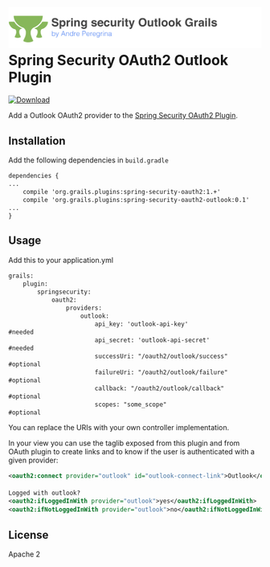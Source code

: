 ![header](./header.png)
Spring Security OAuth2 Outlook Plugin
====================================
[ ![Download](https://api.bintray.com/packages/andreperegrina/plugins/spring-security-oauth2-outlook/images/download.svg) ](https://bintray.com/andreperegrina/plugins/spring-security-oauth2-outlook/_latestVersion)

Add a Outlook OAuth2 provider to the [Spring Security OAuth2 Plugin](https://github.com/MatrixCrawler/grails-spring-security-oauth2).

Installation
------------
Add the following dependencies in `build.gradle`
```
dependencies {
...
    compile 'org.grails.plugins:spring-security-oauth2:1.+'
    compile 'org.grails.plugins:spring-security-oauth2-outlook:0.1'
...
}
```

Usage
-----
Add this to your application.yml
```
grails:
    plugin:
        springsecurity:
            oauth2:
                providers:
                    outlook:
                        api_key: 'outlook-api-key'               #needed
                        api_secret: 'outlook-api-secret'         #needed
                        successUri: "/oauth2/outlook/success"    #optional
                        failureUri: "/oauth2/outlook/failure"    #optional
                        callback: "/oauth2/outlook/callback"     #optional
                        scopes: "some_scope"                     #optional
```
You can replace the URIs with your own controller implementation.

In your view you can use the taglib exposed from this plugin and from OAuth plugin to create links and to know if the user is authenticated with a given provider:
```xml
<oauth2:connect provider="outlook" id="outlook-connect-link">Outlook</oauth2:connect>

Logged with outlook?
<oauth2:ifLoggedInWith provider="outlook">yes</oauth2:ifLoggedInWith>
<oauth2:ifNotLoggedInWith provider="outlook">no</oauth2:ifNotLoggedInWith>
```
License
-------
Apache 2
